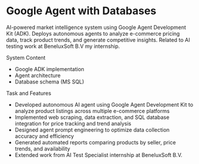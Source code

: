 # Google Agent with Databases
AI-powered market intelligence system using Google Agent Development Kit (ADK). Deploys autonomous agents to analyze e-commerce pricing data, track product trends, and generate competitive insights. Related to AI testing work at BeneluxSoft B.V my internship.

 System Content
- Google ADK implementation
- Agent architecture
- Database schema (MS SQL)

Task and Features
- Developed autonomous AI agent using Google Agent Development Kit to analyze product listings across multiple e-commerce platforms
- Implemented web scraping, data extraction, and SQL database integration for price tracking and trend analysis
- Designed agent prompt engineering to optimize data collection accuracy and efficiency
- Generated automated reports comparing products by seller, price trends, and availability
- Extended work from AI Test Specialist internship at BeneluxSoft B.V.

